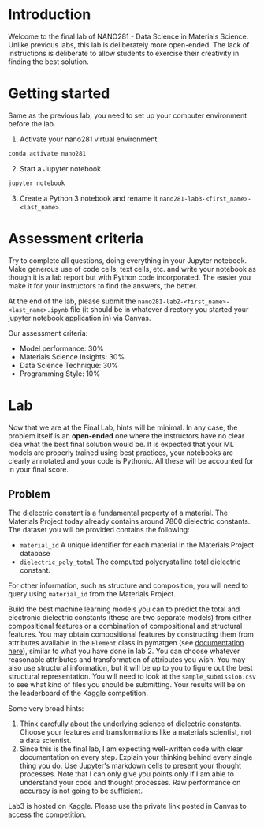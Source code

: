 # Introduction

Welcome to the final lab of NANO281 - Data Science in Materials Science. Unlike previous labs, this lab is deliberately more open-ended. The lack of instructions is deliberate to allow students to exercise their creativity in finding the best solution.

# Getting started

Same as the previous lab, you need to set up your computer environment before the lab. 

1. Activate your nano281 virtual environment.

```bash
conda activate nano281
```
2. Start a Jupyter notebook.

```bash
jupyter notebook
```
3. Create a Python 3 notebook and rename it `nano281-lab3-<first_name>-<last_name>`.

# Assessment criteria

Try to complete all questions, doing everything in your Jupyter notebook. Make generous use of code cells, text cells, etc.  and write your notebook as though it is a lab report but with Python code incorporated. The easier you make it for your instructors to find the answers, the better.

At the end of the lab, please submit the `nano281-lab2-<first_name>-<last_name>.ipynb` file (it should be in whatever directory you started your jupyter notebook application in) via Canvas.

Our assessment criteria:

- Model performance: 30%
- Materials Science Insights: 30%
- Data Science Technique: 30%
- Programming Style: 10%


# Lab

Now that we are at the Final Lab, hints will be minimal. In any case, the problem itself is an **open-ended** one where the instructors have no clear idea what the best final solution would be. It is expected that your ML models are properly trained using best practices, your notebooks are clearly annotated and your code is Pythonic. All these will be accounted for in your final score.

## Problem

The dielectric constant is a fundamental property of a material. The Materials Project today already contains around 7800 dielectric constants. The dataset you will be provided contains the following:

- `material_id` A unique identifier for each material in the Materials Project database
- `dielectric_poly_total` The computed polycrystalline total dielectric constant.

For other information, such as structure and composition, you will need to query using `material_id` from the Materials Project.

Build the best machine learning models you can to predict the total and electronic dielectric constants (these are two separate models) from either compositional features or a combination of compositional and structural features. You may obtain compositional features by constructing them from attributes available in the `Element` class in pymatgen (see [documentation here](https://pymatgen.org/pymatgen.core.periodic_table.html?highlight=element#pymatgen.core.periodic_table.Element)), similar to what you have done in lab 2. You can choose whatever reasonable attributes and transformation of attributes you wish. You may also use structural information, but it will be up to you to figure out the best structural representation. You will need to look at the `sample_submission.csv` to see what kind of files you should be submitting. Your results will be on the leaderboard of the Kaggle competition. 

Some very broad hints:
1. Think carefully about the underlying science of dielectric constants. Choose your features and transformations like a materials scientist, not a data scientist.
2. Since this is the final lab, I am expecting well-written code with clear documentation on every step. Explain your thinking behind every single thing you do. Use Jupyter's markdown cells to present your thought processes. Note that I can only give you points only if I am able to understand your code and thought processes. Raw performance on accuracy is not going to be sufficient.

Lab3 is hosted on Kaggle. Please use the private link posted in Canvas to access the competition.
